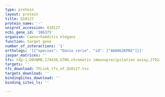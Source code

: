 ```yaml
---
type: protein
layout: protein
title: Q10127
protein_name: '-'
uniprot_accession: Q10127
ncbi_gene_id: '186375'
organism: Caenorhabditis elegans
function: target gene
number_of_interactions: '1'
orthologs: '[{"species": "Danio rerio", "id": ["A0A0G2KPN2"]}]'
jaspar_matrices: ''
tfs: tdp-1,D0VWM8,174436,GTRD,chromatin immunoprecipitation assay,27924024%5Buid%5D,No
targets: ''
tfs_download: TFLink_tfs_of_Q10127.tsv
targets_download: ''
bindingSites_download: ''
binding_sites_ls: ''

---
```

